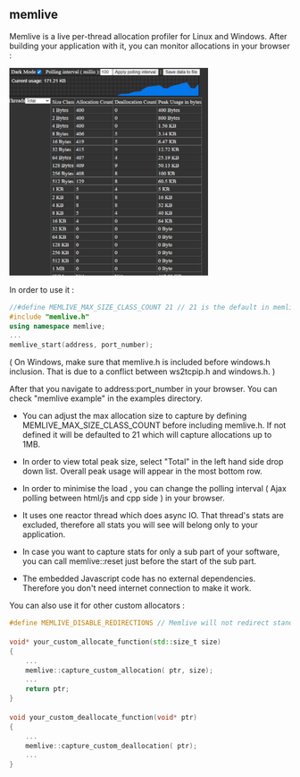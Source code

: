 ## <a name="intro"></a>**memlive**  

Memlive is a live per-thread allocation profiler for Linux and Windows. After building your application with it, you can monitor allocations in your browser : 

<img src="memlive.gif" alt="Memlive" width="356" height="371">

In order to use it :

```cpp
//#define MEMLIVE_MAX_SIZE_CLASS_COUNT 21 // 21 is the default in memlive.h so it will captures allocs up to 2^(21-1)/1 mb,  increase it if you need more
#include "memlive.h"
using namespace memlive;
...				
memlive_start(address, port_number);
```

( On Windows, make sure that memlive.h is included before windows.h inclusion. That is due to a conflict between ws2tcpip.h and windows.h. )

After that you navigate to address:port_number in your browser. You can check "memlive example" in the examples directory.

- You can adjust the max allocation size to capture by defining MEMLIVE_MAX_SIZE_CLASS_COUNT before including memlive.h. If not defined it will be defaulted to 21 which will capture allocations up to 1MB.

- In order to view total peak size, select "Total" in the left hand side drop down list. Overall peak usage will appear in the most bottom row.

- In order to minimise the load , you can change the polling interval ( Ajax polling between html/js and cpp side ) in your browser.

- It uses one reactor thread which does async IO. That thread's stats are excluded, therefore all stats you will see will belong only to your application.

- In case you want to capture stats for only a sub part of your software, you can call memlive::reset just before the start of the sub part.

- The embedded Javascript code has no external dependencies. Therefore you don't need internet connection to make it work.

You can also use it for other custom allocators :

```cpp
#define MEMLIVE_DISABLE_REDIRECTIONS // Memlive will not redirect standard allocation and deallocation functions 

void* your_custom_allocate_function(std::size_t size)
{
    ...
    memlive::capture_custom_allocation( ptr, size);
    ...
    return ptr;
}

void your_custom_deallocate_function(void* ptr)
{
    ...
    memlive::capture_custom_deallocation( ptr);
    ...
}

```